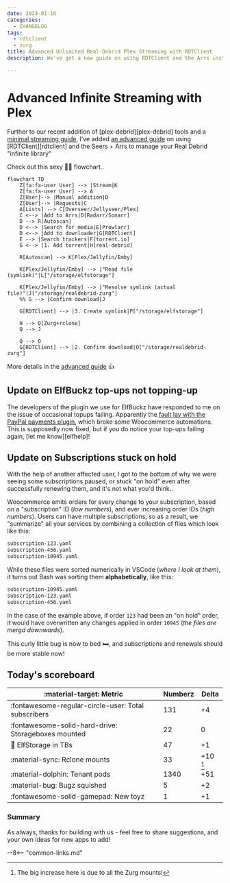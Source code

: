 ```yaml
---
date: 2024-01-16
categories:
  - CHANGELOG
tags:
  - rdtclient
  - zurg
title: Advanced Unlimited Real-Debrid Plex Streaming with RDTClient
description: We've got a new guide on using RDTClient and the Arrs instead of plex-debrid, for infinite Plex streaming!

---
```

# Advanced Infinite Streaming with Plex

Further to our recent addition of [plex-debrid][plex-debrid] tools and a [minimal streaming guide](/guides/media/stream-from-real-debrid-with-plex/), I've added [an advanced guide](/guides/media/stream-from-real-debrid-with-plex-radarr-sonarr-prowlarr/) on using [RDTClient][rdtclient] and the Seers + Arrs to manage your Real Debrid "infinite library"

Check out this sexy :mermaid: flowchart..

<!-- more -->

```mermaid
flowchart TD
    Z[fa:fa-user User] --> |Stream|K
    Z[fa:fa-user User] --> A
    Z[User]--> |Manual addition|D
    Z[User]--> |Requests|C
    A[Lists] --> C[Overseer/Jellyseer/Plex]
    C <--> |Add to Arrs|D[Radarr/Sonarr]
    D --> R[Autoscan]
    D <--> |Search for media|E[Prowlarr]
    D <--> |Add to downloader|G[RDTClient]
    E --> |Search trackers|F[torrent.io]
    G <--> |1. Add torrent|H[real-debrid]

    R[Autoscan] --> K[Plex/Jellyfin/Emby] 

    K[Plex/Jellyfin/Emby] --> |"Read file (symlink)"|L["/storage/elfstorage"]

    K[Plex/Jellyfin/Emby] --> |"Resolve symlink (actual file)"|J["/storage/realdebrid-zurg"]
    %% G --> |Confirm download|J

    G[RDTClient] --> |3. Create symlink|P["/storage/elfstorage"]

    H --> Q[Zurg+rclone]
    Q --> J

    Q --> O
    G[RDTClient] --> |2. Confirm download|O["/storage/realdebrid-zurg"]
```

More details in the [advanced guide](/guides/media/stream-from-real-debrid-with-plex-radarr-sonarr-prowlarr/) :thumbsup:

## Update on ElfBuckz top-ups not topping-up

The developers of the plugin we use for ElfBuckz have responded to me on the issue of occasional topups failing. Apparently the [fault lay with the PayPal payments plugin](https://wordpress.org/support/topic/conflict-with-woocommerce-payments-throws-exception-looking-for-paypal-meta/), which broke some Woocommerce automations. This is supposedly now fixed, but if you do notice your top-ups failing again, [let me know][elfhelp]!

## Update on Subscriptions stuck on hold

With the help of another affected user, I got to the bottom of why we were seeing some subscriptions paused, or stuck "on hold" even after successfully renewing them, and it's not what you'd think..

Woocommerce emits orders for every change to your subscription, based on a "subscription" ID (*low numbers*), and ever increasing order IDs (*high numbers*). Users can have multiple subscriptions, so as a result, we "summarize" all your services by combining a collection of files which look like this:

```bash
subscription-123.yaml
subscription-456.yaml
subscription-10945.yaml
```

While these files were sorted numerically in VSCode (*where I look at them*), it turns out Bash was sorting them **alphabetically**, like this:

```bash
subscription-10945.yaml
subscription-123.yaml
subscription-456.yaml
```

In the case of the example above, if order `123` had been an "on hold" order, it would have overwritten any changes applied in order `10945` (*the files are mergd downwards*).

This curly little bug is now to bed :bed:, and subscriptions and renewals should be more stable now!

## Today's scoreboard

:material-target: Metric | Numberz | Delta
---------|----------|----------
:fontawesome-regular-circle-user: Total subscribers | 131 | +4
:fontawesome-solid-hard-drive: Storageboxes mounted | 22 | 0
:floppy_disk: ElfStorage in TBs | 47 | +1
:material-sync: Rclone mounts | 33 | +10 [^1]
:material-dolphin: Tenant pods | 1340 | +51
:material-bug: Bugz squished | 5 | +2
:fontawesome-solid-gamepad: New toyz | 1 | +1

### Summary

As always, thanks for building with us - feel free to share suggestions, and your own ideas for new apps to add!

--8<-- "common-links.md"

[^1]: The big increase here is due to all the Zurg mounts!